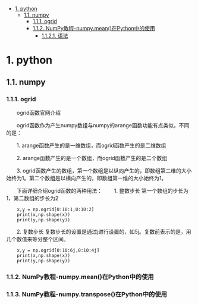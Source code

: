 <!--
 * @Author: 谢瑶 
 * @Date: 2023-08-28 09:29:50
 * @LastEditors: 谢瑶 
 * @LastEditTime: 2023-10-13 16:22:47
 * @FilePath: /python/README.md
 * @Description: 这是默认设置,请设置`customMade`, 打开koroFileHeader查看配置 进行设置: https://github.com/OBKoro1/koro1FileHeader/wiki/%E9%85%8D%E7%BD%AE
-->
- [1. python](#1-python)
  - [1.1. numpy](#11-numpy)
    - [1.1.1. ogrid](#111-ogrid)
    - [1.1.2. NumPy教程-numpy.mean()在Python中的使用](#112-numpy教程-numpymean在python中的使用)
      - [1.1.2.1. 语法](#1121-语法)

# 1. python
## 1.1. numpy
### 1.1.1. ogrid
&emsp;&emsp;ogrid函数官网介绍

&emsp;&emsp;ogrid函数作为产生numpy数组与numpy的arange函数功能有点类似，不同的是：

&emsp;&emsp;1. arange函数产生的是一维数组，而ogrid函数产生的是二维数组

&emsp;&emsp;2. arange函数产生的是一个数组，而ogrid函数产生的是二个数组

&emsp;&emsp;3. ogrid函数产生的数组，第一个数组是以纵向产生的，即数组第二维的大小始终为1。第二个数组是以横向产生的，即数组第一维的大小始终为1。

&emsp;&emsp;下面详细介绍ogrid函数的两种用法：
&emsp;&emsp;1. 整数步长
第一个数组的步长为1，第二数组的步长为2
```
    x,y = np.ogrid[0:10:1,0:10:2]
    print(x,np.shape(x))
    print(y,np.shape(y))
```
&emsp;&emsp;2. 复数步长
复数步长的设置是通过j进行设置的，如5j。复数前表示的是，用几个数值来等分整个区间。
```
    x,y = np.ogrid[0:10:6j,0:10:4j]
    print(x,np.shape(x))
    print(y,np.shape(y))
```
### 1.1.2. NumPy教程-numpy.mean()在Python中的使用

### 1.1.3. NumPy教程-numpy.transpose()在Python中的使用
